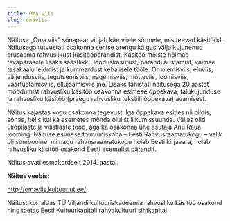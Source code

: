 ```yaml
---
title: Oma Viis
slug: omaviis
---
```

Näituse „Oma viis” sõnapaar vihjab käe viiele sõrmele, mis teevad käsitööd. Näitusega tutvustati osakonna senise arengu käigus välja kujunenud arusaama rahvuslikust käsitööpärandist. Käsitöö mõiste hõlmab tavapärasele lisaks säästlikku looduskasutust, pärandi austamist, vaimse tasakaalu leidmist ja kummardust kehalisele tööle. On olemisviis, eluviis, väljendusviis, tegutsemisviis, nägemisviis, mõtteviis, loomisviis, väärtustamisviis, ellujäämisviis jne. Lisaks tähistati näitusega 20 aastat möödumist rahvusliku käsitöö osakonna esimese õppekava, talukujunduse ja rahvusliku käsitöö (praegu rahvusliku tekstiili õppekava) avamisest.

Näitus kajastas kogu osakonna tegevust. Iga õppekava esitles nii pildis, sõnas, helis kui ka esemetes mõnda olulist liikumissuunda. Väljas olid üliõpilaste ja vilistlaste tööd, aga ka osakonna ühe asutaja Anu Raua looming. Näituse esimese toimumiskoha – Eesti Rahvusraamatukogu – valik oli sümboolne: nii nagu rahvusraamatukogu hoiab Eesti kirjavara, hoiab rahvusliku käsitöö osakond Eesti esemelist pärandit.

Näitus avati esmakordselt 2014. aastal.

**Näitus veebis:**

http://omaviis.kultuur.ut.ee/

Näitust korraldas TÜ Viljandi kultuuriakadeemia rahvusliku käsitöö osakond ning toetas Eesti Kultuurkapitali rahvakultuuri sihtkapital.

